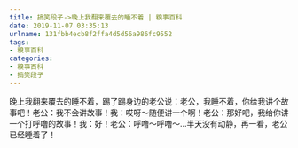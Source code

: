 ```yaml
---
title: 搞笑段子->晚上我翻来覆去的睡不着 | 糗事百科
date: 2019-11-07 03:35:13
urlname: 131fbb4ecb8f2ffa4d5d56a986fc9552
tags: 
- 糗事百科
categories:
- 糗事百科
- 搞笑段子
---
```

晚上我翻来覆去的睡不着，踢了踢身边的老公说：老公，我睡不着，你给我讲个故事吧！老公：我不会讲故事！我：哎呀～随便讲一个啊！老公：那好吧，我给你讲一个打呼噜的故事！我：好！老公：呼噜～呼噜～…半天没有动静，再一看，老公已经睡着了！


